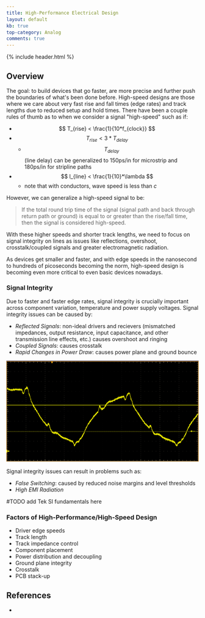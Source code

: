 ```yaml
---
title: High-Performance Electrical Design
layout: default
kb: true
top-category: Analog
comments: true
---
```


{% include header.html %}

## Overview

The goal: to build devices that go faster, are more precise and further push the boundaries of what's been done before. High-speed designs are those where we care about very fast rise and fall times (edge rates) and track lengths due to reduced setup and hold times. There have been a couple rules of thumb as to when we consider a signal "high-speed" such as if:
* $$ T_{rise} < \frac{1}{10*f_{clock}} $$
* $$ T_{rise} < 3*T_{delay} $$
    - $$ T_{delay} $$ (line delay) can be generalized to 150ps/in for microstrip and 180ps/in for stripline paths
* $$ l_{line} < \frac{1}{10}*\lambda $$
    - note that with conductors, wave speed is less than _c_

However, we can generalize a high-speed signal to be:

> If the total round trip time of the signal (signal path and back through return path or ground) is equal to or greater than the rise/fall time, then the signal is considered high-speed.

With these higher speeds and shorter track lengths, we need to focus on signal integrity on lines as issues like reflections, overshoot, crosstalk/coupled signals and greater electromagnetic radiation.

As devices get smaller and faster, and with edge speeds in the nanosecond to hundreds of picoseconds becoming the norm, high-speed design is becoming even more critical to even basic devices nowadays.

### Signal Integrity

Due to faster and faster edge rates, signal integrity is crucially important across component variation, temperature and power supply voltages. Signal integrity issues can be caused by:
* _Reflected Signals_: non-ideal drivers and recievers (mismatched impedances, output resistance, input capacitance, and other transmission line effects, etc.) causes overshoot and ringing
* _Coupled Signals_: causes crosstalk
* _Rapid Changes in Power Draw_: causes power plane and ground bounce

![Signal Integrity](SI_capture.png)

Signal integrity issues can result in problems such as:
* _False Switching_: caused by reduced noise margins and level thresholds
* _High EMI Radiation_

 #TODO add Tek SI fundamentals here  

### Factors of High-Performance/High-Speed Design

* Driver edge speeds
* Track length
* Track impedance control
* Component placement
* Power distribution and decoupling
* Ground plane integrity
* Crosstalk
* PCB stack-up

## References

* 
